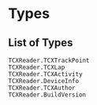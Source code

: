 # Types

## List of Types

```@docs
TCXReader.TCXTrackPoint
TCXReader.TCXLap
TCXReader.TCXActivity
TCXReader.DeviceInfo
TCXReader.TCXAuthor
TCXReader.BuildVersion
```
